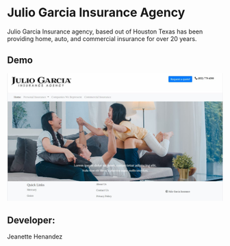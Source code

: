 # Julio Garcia Insurance Agency

Julio Garcia Insurance agency, based out of Houston Texas has been providing home, auto, and commercial insurance for over 20 years.



## Demo

![Screenshot](Public/images/Screenshot.JPG)

## Developer:

Jeanette Henandez